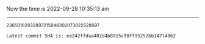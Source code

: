 Now the time is 2022-09-28 10:35:13 am

---

<small>23650162932897215846302073022528697</small>

```txt
Latest commit SHA is: ee242ffdaa402d4b8915cf0ff952526b14714962
```
